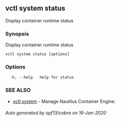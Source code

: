 ## vctl system status

Display container runtime status

### Synopsis

Display container runtime status

```
vctl system status [options]
```

### Options

```
  -h, --help   help for status
```

### SEE ALSO

* [vctl system](vctl_system.md)	 - Manage Nautilus Container Engine.

###### Auto generated by spf13/cobra on 16-Jan-2020

